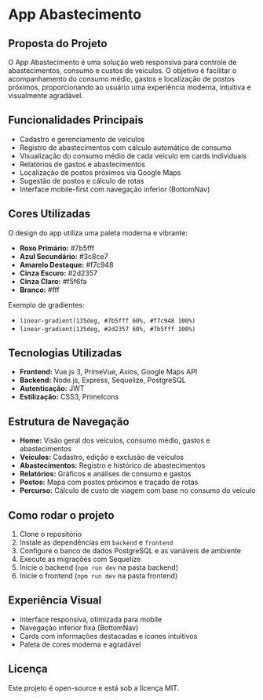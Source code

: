 # App Abastecimento

## Proposta do Projeto

O App Abastecimento é uma solução web responsiva para controle de abastecimentos, consumo e custos de veículos. O objetivo é facilitar o acompanhamento do consumo médio, gastos e localização de postos próximos, proporcionando ao usuário uma experiência moderna, intuitiva e visualmente agradável.

## Funcionalidades Principais
- Cadastro e gerenciamento de veículos
- Registro de abastecimentos com cálculo automático de consumo
- Visualização do consumo médio de cada veículo em cards individuais
- Relatórios de gastos e abastecimentos
- Localização de postos próximos via Google Maps
- Sugestão de postos e cálculo de rotas
- Interface mobile-first com navegação inferior (BottomNav)

## Cores Utilizadas
O design do app utiliza uma paleta moderna e vibrante:

- **Roxo Primário:** #7b5fff
- **Azul Secundário:** #3c8ce7
- **Amarelo Destaque:** #f7c948
- **Cinza Escuro:** #2d2357
- **Cinza Claro:** #f5f6fa
- **Branco:** #fff

Exemplo de gradientes:
- `linear-gradient(135deg, #7b5fff 60%, #f7c948 100%)`
- `linear-gradient(135deg, #2d2357 60%, #7b5fff 100%)`

## Tecnologias Utilizadas
- **Frontend:** Vue.js 3, PrimeVue, Axios, Google Maps API
- **Backend:** Node.js, Express, Sequelize, PostgreSQL
- **Autenticação:** JWT
- **Estilização:** CSS3, PrimeIcons

## Estrutura de Navegação
- **Home:** Visão geral dos veículos, consumo médio, gastos e abastecimentos
- **Veículos:** Cadastro, edição e exclusão de veículos
- **Abastecimentos:** Registro e histórico de abastecimentos
- **Relatórios:** Gráficos e análises de consumo e gastos
- **Postos:** Mapa com postos próximos e traçado de rotas
- **Percurso:** Cálculo de custo de viagem com base no consumo do veículo

## Como rodar o projeto
1. Clone o repositório
2. Instale as dependências em `backend` e `frontend`
3. Configure o banco de dados PostgreSQL e as variáveis de ambiente
4. Execute as migrações com Sequelize
5. Inicie o backend (`npm run dev` na pasta backend)
6. Inicie o frontend (`npm run dev` na pasta frontend)

## Experiência Visual
- Interface responsiva, otimizada para mobile
- Navegação inferior fixa (BottomNav)
- Cards com informações destacadas e ícones intuitivos
- Paleta de cores moderna e agradável

## Licença
Este projeto é open-source e está sob a licença MIT. 
